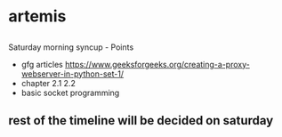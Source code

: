 # artemis


## 
Saturday morning syncup - Points
- gfg articles https://www.geeksforgeeks.org/creating-a-proxy-webserver-in-python-set-1/
- chapter 2.1 2.2
- basic socket programming


## rest of the timeline will be decided on saturday
